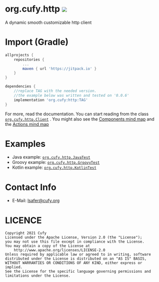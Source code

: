 # org.cufy.http [![](https://jitpack.io/v/org.cufy/http.svg)](https://jitpack.io/#org.cufy/http)

A dynamic smooth customizable http client

# Import (Gradle)

```gradle
allprojects {
    repositories {
        ...
        maven { url 'https://jitpack.io' }
    }
}

dependencies {
    //replace TAG with the needed version.
    //the example below was written and tested on '0.0.6'
    implementation 'org.cufy:http:TAG'
}
```

For more, read the documentation. You can start reading from the
class [`org.cufy.http.Client`](https://github.com/cufyorg/http/blob/master/src/main/java/org/cufy/http/connect/Client.java)
. You might also see
the [Components mind map](https://github.com/cufyorg/http/blob/master/docs/components.svg)
and the
[Actions mind map](https://github.com/cufyorg/http/blob/master/docs/actions.svg)

# Examples
- Java example: [`org.cufy.http.JavaTest`](https://github.com/cufyorg/http/blob/master/src/test/java/org/cufy/http/JavaTest.java)
- Groovy example: [`org.cufy.http.GroovyTest`](https://github.com/cufyorg/http/blob/master/src/test/groovy/org/cufy/http/GroovyTest.java)
- Kotlin example: [`org.cufy.http.KotlinTest`](https://github.com/cufyorg/http/blob/master/src/test/kotlin/org/cufy/http/KotlinTest.java)

# Contact Info

- E-Mail: lsafer@cufy.org

# LICENCE

```
Copyright 2021 Cufy
Licensed under the Apache License, Version 2.0 (the "License");
you may not use this file except in compliance with the License.
You may obtain a copy of the License at
    http://www.apache.org/licenses/LICENSE-2.0
Unless required by applicable law or agreed to in writing, software
distributed under the License is distributed on an "AS IS" BASIS,
WITHOUT WARRANTIES OR CONDITIONS OF ANY KIND, either express or implied.
See the License for the specific language governing permissions and
limitations under the License.
```
